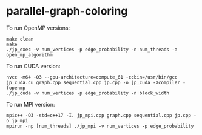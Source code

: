 # parallel-graph-coloring

To run OpenMP versions:
```
make clean
make
./jp_exec -v num_vertices -p edge_probability -n num_threads -a open_mp_algorithm
```

To run CUDA version:
```
nvcc -m64 -O3 --gpu-architecture=compute_61 -ccbin=/usr/bin/gcc jp_cuda.cu graph.cpp sequential.cpp jp.cpp -o jp_cuda -Xcompiler -fopenmp
./jp_cuda -v num_vertices -p edge_probability -n block_width
```

To run MPI version:
```
mpic++ -O3 -std=c++17 -I. jp_mpi.cpp graph.cpp sequential.cpp jp.cpp -o jp_mpi
mpirun -np [num_threads] ./jp_mpi -v num_vertices -p edge_probability
```

